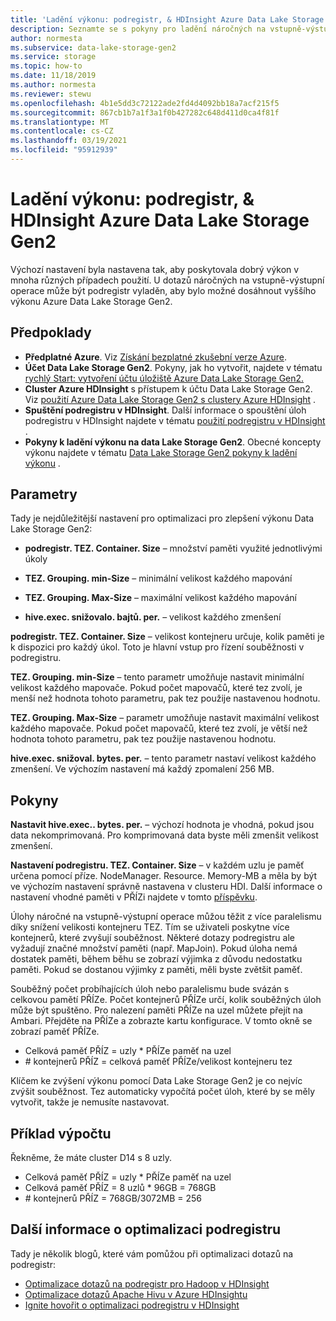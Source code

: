 ```yaml
---
title: 'Ladění výkonu: podregistr, & HDInsight Azure Data Lake Storage Gen2 | Microsoft Docs'
description: Seznamte se s pokyny pro ladění náročných na vstupně-výstupní dotazy pomocí podregistru, HDInsight a Azure Data Lake Storage Gen2.
author: normesta
ms.subservice: data-lake-storage-gen2
ms.service: storage
ms.topic: how-to
ms.date: 11/18/2019
ms.author: normesta
ms.reviewer: stewu
ms.openlocfilehash: 4b1e5dd3c72122ade2fd4d4092bb18a7acf215f5
ms.sourcegitcommit: 867cb1b7a1f3a1f0b427282c648d411d0ca4f81f
ms.translationtype: MT
ms.contentlocale: cs-CZ
ms.lasthandoff: 03/19/2021
ms.locfileid: "95912939"
---
```

# <a name="tune-performance-hive-hdinsight--azure-data-lake-storage-gen2"></a>Ladění výkonu: podregistr, & HDInsight Azure Data Lake Storage Gen2

Výchozí nastavení byla nastavena tak, aby poskytovala dobrý výkon v mnoha různých případech použití.  U dotazů náročných na vstupně-výstupní operace může být podregistr vyladěn, aby bylo možné dosáhnout vyššího výkonu Azure Data Lake Storage Gen2.  

## <a name="prerequisites"></a>Předpoklady

* **Předplatné Azure**. Viz [Získání bezplatné zkušební verze Azure](https://azure.microsoft.com/pricing/free-trial/).
* **Účet Data Lake Storage Gen2**. Pokyny, jak ho vytvořit, najdete v tématu [rychlý Start: vytvoření účtu úložiště Azure Data Lake Storage Gen2.](../common/storage-account-create.md)
* **Cluster Azure HDInsight** s přístupem k účtu Data Lake Storage Gen2. Viz [použití Azure Data Lake Storage Gen2 s clustery Azure HDInsight](../../hdinsight/hdinsight-hadoop-use-data-lake-storage-gen2.md) .
* **Spuštění podregistru v HDInsight**.  Další informace o spouštění úloh podregistru v HDInsight najdete v tématu [použití podregistru v HDInsight](../../hdinsight/hadoop/hdinsight-use-hive.md) .
* **Pokyny k ladění výkonu na data Lake Storage Gen2**.  Obecné koncepty výkonu najdete v tématu [Data Lake Storage Gen2 pokyny k ladění výkonu](data-lake-storage-performance-tuning-guidance.md) .

## <a name="parameters"></a>Parametry

Tady je nejdůležitější nastavení pro optimalizaci pro zlepšení výkonu Data Lake Storage Gen2:

* **podregistr. TEZ. Container. Size** – množství paměti využité jednotlivými úkoly

* **TEZ. Grouping. min-Size** – minimální velikost každého mapování

* **TEZ. Grouping. Max-Size** – maximální velikost každého mapování

* **hive.exec. snižovalo. bajtů. per.** – velikost každého zmenšení

**podregistr. TEZ. Container. Size** – velikost kontejneru určuje, kolik paměti je k dispozici pro každý úkol.  Toto je hlavní vstup pro řízení souběžnosti v podregistru.  

**TEZ. Grouping. min-Size** – tento parametr umožňuje nastavit minimální velikost každého mapovače.  Pokud počet mapovačů, které tez zvolí, je menší než hodnota tohoto parametru, pak tez použije nastavenou hodnotu.

**TEZ. Grouping. Max-Size** – parametr umožňuje nastavit maximální velikost každého mapovače.  Pokud počet mapovačů, které tez zvolí, je větší než hodnota tohoto parametru, pak tez použije nastavenou hodnotu.

**hive.exec. snižoval. bytes. per.** – tento parametr nastaví velikost každého zmenšení.  Ve výchozím nastavení má každý zpomalení 256 MB.  

## <a name="guidance"></a>Pokyny

**Nastavit hive.exec.. bytes. per.** – výchozí hodnota je vhodná, pokud jsou data nekomprimovaná.  Pro komprimovaná data byste měli zmenšit velikost zmenšení.  

**Nastavení podregistru. TEZ. Container. Size** – v každém uzlu je paměť určena pomocí příze. NodeManager. Resource. Memory-MB a měla by být ve výchozím nastavení správně nastavena v clusteru HDI.  Další informace o nastavení vhodné paměti v PŘÍZi najdete v tomto [příspěvku](../../hdinsight/hdinsight-hadoop-hive-out-of-memory-error-oom.md).

Úlohy náročné na vstupně-výstupní operace můžou těžit z více paralelismu díky snížení velikosti kontejneru TEZ. Tím se uživateli poskytne více kontejnerů, které zvyšují souběžnost.  Některé dotazy podregistru ale vyžadují značné množství paměti (např. MapJoin).  Pokud úloha nemá dostatek paměti, během běhu se zobrazí výjimka z důvodu nedostatku paměti.  Pokud se dostanou výjimky z paměti, měli byste zvětšit paměť.   

Souběžný počet probíhajících úloh nebo paralelismu bude svázán s celkovou pamětí PŘÍZe.  Počet kontejnerů PŘÍZe určí, kolik souběžných úloh může být spuštěno.  Pro nalezení paměti PŘÍZe na uzel můžete přejít na Ambari.  Přejděte na PŘÍZe a zobrazte kartu konfigurace.  V tomto okně se zobrazí paměť PŘÍZe.  

- Celková paměť PŘÍZ = uzly * PŘÍZe paměť na uzel
- \# kontejnerů PŘÍZ = celková paměť PŘÍZe/velikost kontejneru tez

Klíčem ke zvýšení výkonu pomocí Data Lake Storage Gen2 je co nejvíc zvýšit souběžnost.  Tez automaticky vypočítá počet úloh, které by se měly vytvořit, takže je nemusíte nastavovat.   

## <a name="example-calculation"></a>Příklad výpočtu

Řekněme, že máte cluster D14 s 8 uzly.  

- Celková paměť PŘÍZ = uzly * PŘÍZe paměť na uzel
- Celková paměť PŘÍZ = 8 uzlů * 96GB = 768GB
- \# kontejnerů PŘÍZ = 768GB/3072MB = 256

## <a name="further-information-on-hive-tuning"></a>Další informace o optimalizaci podregistru

Tady je několik blogů, které vám pomůžou při optimalizaci dotazů na podregistr:
* [Optimalizace dotazů na podregistr pro Hadoop v HDInsight](../../hdinsight/hdinsight-hadoop-optimize-hive-query.md)
* [Optimalizace dotazů Apache Hivu v Azure HDInsightu](../../hdinsight/hdinsight-hadoop-optimize-hive-query.md)
* [Ignite hovořit o optimalizaci podregistru v HDInsight](https://channel9.msdn.com/events/Machine-Learning-and-Data-Sciences-Conference/Data-Science-Summit-2016/MSDSS25)